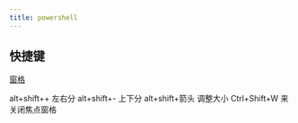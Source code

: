 ```yaml
---
title: powershell
---
```


## 快捷键

[窗格](https://learn.microsoft.com/zh-cn/windows/terminal/panes)

alt+shift++  左右分
alt+shift+-  上下分
alt+shift+箭头   调整大小
Ctrl+Shift+W 来关闭焦点窗格